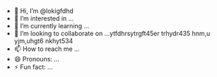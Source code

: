 - 👋 Hi, I’m @lokigfdhd
- 👀 I’m interested in ...
- 🌱 I’m currently learning ...
- 💞️ I’m looking to collaborate on ...ytfdhrsytrgft45er trhydr435 hnm,u yjm,uhgt6 nkhyt534 
- 📫 How to reach me ...
- 😄 Pronouns: ...
- ⚡ Fun fact: ...

<!---
lokigfdhd/lokigfdhd is a ✨ special ✨ repository because its `README.md` (this file) appears on your GitHub profile.
You can click the Preview link to take a look at your changes.
--->
